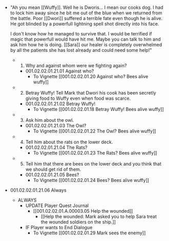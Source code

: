 - "Ah you mean [[Wuffy]]. Well he is Dworis… I mean our cooks dog. I had to lock him away since he bit me out of the blue when we returned from the battle. Poor [[Dwori]] suffered a terrible fate even though he is alive. He got blinded by a powerfull lightning spell shot directly into his face.
  
   I don't know how he managed to survive that. I would be terrified if magic that powerfull would have hit me. Maybe you can talk to him and ask him how he is doing. [[Sara]] our healer is completely overwhelmed by all the patients she has lost already and could need some help!"
	- 1. Why and against whom were we fighting again?
		- 001.02.02.01.21.01 Against who?
			- To Vignette [[001.02.02.01.20 Against who? Bees alive wuffy]]
	- 2. Betray Wuffy! Tell Mark that Dwori his cook has been secretly giving food to Wuffy even when food was scarce.
		- 001.02.02.01.21.02 Betray Wuffy!
			- To Vignette [[001.02.02.01.18 Betray Wuffy! Bees alive wuffy]]
	- 3. Ask him about the owl.
		- 001.02.02.01.21.03 The Owl?
			- To Vignette [[001.02.02.01.22 The Owl? Bees alive wuffy]]
	- 4. Tell him about the rats on the lower deck.
		- 001.02.02.01.21.04 The Rats?
			- To Vignette [[001.02.02.01.23 The Rats? Bees alive wuffy]]
	- 5. Tell him that there are bees on the lower deck and you think that we should get rid of them.
		- 001.02.02.01.21.05 Bees?
			- To Vignette [[001.02.02.01.24 Bees? Bees alive wuffy]]
- 001.02.02.01.21.06 Always
	- ALWAYS
		- UPDATE Player Quest Journal
			- [[001.02.02.01.A.00003.05 Help the wounded]]
				- [[Help the wounded: Mark asked you to help Sara treat the wounded soldiers on the ship.]]
		- IF Player wants to End Dialogue
			- To Vignette [[001.02.02.01.29 Mark sees the enemy]]